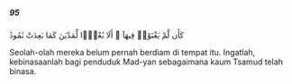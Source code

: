 ##### 95

<span class="ayah">كَأَن لَّمْ يَغْنَوْا۟ فِيهَآ ۗ أَلَا بُعْدًۭا لِّمَدْيَنَ كَمَا بَعِدَتْ ثَمُودُ</span>

<span class="ayah_translation">Seolah-olah mereka belum pernah berdiam di tempat itu. Ingatlah, kebinasaanlah bagi penduduk Mad-yan sebagaimana kaum Tsamud telah binasa.</span>
